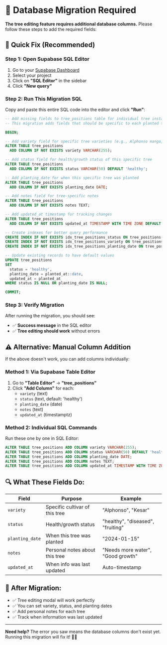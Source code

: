 # 🔧 Database Migration Required

**The tree editing feature requires additional database columns.** Please follow these steps to add the required fields:

## 🎯 **Quick Fix (Recommended)**

### **Step 1: Open Supabase SQL Editor**

1. Go to your [Supabase Dashboard](https://supabase.com/dashboard)
2. Select your project
3. Click on **"SQL Editor"** in the sidebar
4. Click **"New query"**

### **Step 2: Run This Migration SQL**

Copy and paste this entire SQL code into the editor and click **"Run"**:

```sql
-- Add missing fields to tree_positions table for individual tree instance data
-- This migration adds fields that should be specific to each planted tree instance

BEGIN;

-- Add variety field for specific tree varieties (e.g., Alphonso mango, Granny Smith apple)
ALTER TABLE tree_positions
  ADD COLUMN IF NOT EXISTS variety VARCHAR(255);

-- Add status field for health/growth status of this specific tree
ALTER TABLE tree_positions
  ADD COLUMN IF NOT EXISTS status VARCHAR(50) DEFAULT 'healthy';

-- Add planting_date for when this specific tree was planted
ALTER TABLE tree_positions
  ADD COLUMN IF NOT EXISTS planting_date DATE;

-- Add notes field for tree-specific notes
ALTER TABLE tree_positions
  ADD COLUMN IF NOT EXISTS notes TEXT;

-- Add updated_at timestamp for tracking changes
ALTER TABLE tree_positions
  ADD COLUMN IF NOT EXISTS updated_at TIMESTAMP WITH TIME ZONE DEFAULT TIMEZONE('utc', NOW());

-- Create indexes for better query performance
CREATE INDEX IF NOT EXISTS idx_tree_positions_status ON tree_positions(status);
CREATE INDEX IF NOT EXISTS idx_tree_positions_variety ON tree_positions(variety);
CREATE INDEX IF NOT EXISTS idx_tree_positions_planting_date ON tree_positions(planting_date);

-- Update existing records to have default values
UPDATE tree_positions
SET
  status = 'healthy',
  planting_date = planted_at::date,
  updated_at = planted_at
WHERE status IS NULL OR planting_date IS NULL;

COMMIT;
```

### **Step 3: Verify Migration**

After running the migration, you should see:

- ✅ **Success message** in the SQL editor
- ✅ **Tree editing should work** without errors

## ⚠️ **Alternative: Manual Column Addition**

If the above doesn't work, you can add columns individually:

### **Method 1: Via Supabase Table Editor**

1. Go to **"Table Editor"** → **"tree_positions"**
2. Click **"Add Column"** for each:
   - `variety` (text)
   - `status` (text, default: 'healthy')
   - `planting_date` (date)
   - `notes` (text)
   - `updated_at` (timestamptz)

### **Method 2: Individual SQL Commands**

Run these one by one in SQL Editor:

```sql
ALTER TABLE tree_positions ADD COLUMN variety VARCHAR(255);
ALTER TABLE tree_positions ADD COLUMN status VARCHAR(50) DEFAULT 'healthy';
ALTER TABLE tree_positions ADD COLUMN planting_date DATE;
ALTER TABLE tree_positions ADD COLUMN notes TEXT;
ALTER TABLE tree_positions ADD COLUMN updated_at TIMESTAMP WITH TIME ZONE DEFAULT TIMEZONE('utc', NOW());
```

## 🔍 **What These Fields Do:**

| **Field**       | **Purpose**                    | **Example**                       |
| --------------- | ------------------------------ | --------------------------------- |
| `variety`       | Specific cultivar of this tree | "Alphonso", "Kesar"               |
| `status`        | Health/growth status           | "healthy", "diseased", "fruiting" |
| `planting_date` | When this tree was planted     | "2024-01-15"                      |
| `notes`         | Personal notes about this tree | "Needs more water", "Good growth" |
| `updated_at`    | When info was last updated     | Auto-timestamp                    |

## 🎯 **After Migration:**

- ✅ Tree editing modal will work perfectly
- ✅ You can set variety, status, and planting dates
- ✅ Add personal notes for each tree
- ✅ Track when information was last updated

---

**Need help?** The error you saw means the database columns don't exist yet. Running this migration will fix it! 🌳✨
